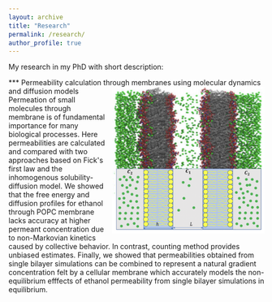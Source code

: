 ```yaml
---
layout: archive
title: "Research"
permalink: /research/
author_profile: true
---
```


My research in my PhD with short description:

*** Permeability calculation through membranes using molecular dynamics and diffusion models
<img style='float: right;margin-left: 1em;' width='300' src='../images/proj1.png'/>
Permeation of small molecules through membrane is of fundamental importance for many biological processes. Here permeabilities are calculated and compared with two approaches based on Fick's first law and the inhomogenous solubility-diffusion model. We showed that the free energy and diffusion profiles for ethanol through POPC membrane lacks accuracy at higher permeant concentration due to non-Markovian kinetics caused by collective behavior. In contrast, counting method provides unbiased estimates. Finally, we showed that permeabilities obtained from single bilayer simulations can be combined to represent a natural gradient concentration felt by a cellular membrane which accurately models the non-equilibrium efffects of ethanol permeability from single bilayer simulations in equilibrium. 
